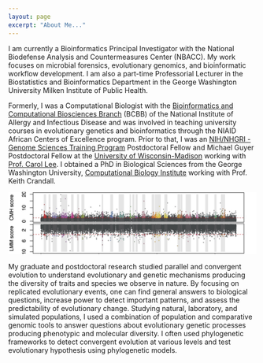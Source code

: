 ```yaml
---
layout: page
excerpt: "About Me..."
---
```


I am currently a Bioinformatics Principal Investigator with the National Biodefense Analysis and Countermeasures Center (NBACC). My work focuses on microbial forensics, evolutionary genomics, and bioinformatic workflow development. I am also a part-time Professorial Lecturer in the Biostatistics and Bioinformatics Department in the George Washington University Milken Institute of Public Health.

Formerly, I was a Computational Biologist with the [Bioinformatics and Computational Biosciences Branch](https://www.niaid.nih.gov/research/bioinformatics-computational-biosciences-branch) (BCBB) of the National Institute of Allergy and Infectious Disease and was involved in teaching university courses in evolutionary genetics and bioinformatics through the NIAID African Centers of Excellence program. Prior to that, I was an [NIH/NHGRI - Genome Sciences Training Program](https://www.genome.gov/careers-training/NHGRI-Funding-Opportunities-Training-Career-Development/Locations) Postdoctoral Fellow and Michael Guyer Postdoctoral Fellow at the [University of Wisconsin-Madison](https://gstp.wisc.edu/) working with [Prof. Carol Lee](https://carollee.labs.wisc.edu/Lee.html). I obtained a PhD in Biological Sciences from the George Washington University, [Computational Biology Institute](https://cbi.gwu.edu/) working with Prof. Keith Crandall.

![manhattan plot](/images/draft_manhattan_plot.jpg)

My graduate and postdoctoral research studied parallel and convergent evolution to understand evolutionary and genetic mechanisms producing the diversity of traits and species we observe in nature. By focusing on replicated evolutionary events, one can find general answers to biological questions, increase power to detect important patterns, and assess the predictability of evolutionary change. Studying natural, laboratory, and simulated populations, I used a combination of population and comparative genomic tools to answer questions about evolutionary genetic processes producing phenotypic and molecular diversity. I often used phylogenetic frameworks to detect convergent evolution at various levels and test evolutionary hypothesis using phylogenetic models.


